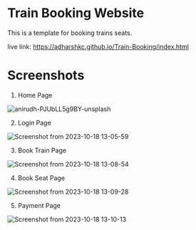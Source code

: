 
# Train Booking Website

This is a template for booking trains seats.


live link: https://adharshkc.github.io/Train-Booking/index.html


# Screenshots

1. Home Page


![anirudh-PJUbLL5g9BY-unsplash](https://github.com/adharshkc/Train-Booking/assets/97791534/ee4b8f62-ac81-48a9-89c5-720648975f01)

2. Login Page


![Screenshot from 2023-10-18 13-05-59](https://github.com/adharshkc/Train-Booking/assets/97791534/92abd708-703f-4811-87c1-0dfcc5567942)

3. Book Train Page


![Screenshot from 2023-10-18 13-08-54](https://github.com/adharshkc/Train-Booking/assets/97791534/8a0781ae-ec8a-46f1-9051-2bab7e9a5e6c)

4. Book Seat Page


![Screenshot from 2023-10-18 13-09-28](https://github.com/adharshkc/Train-Booking/assets/97791534/ca1a0d8f-dcbd-4676-ac36-f3d045f3e061)

5. Payment Page


![Screenshot from 2023-10-18 13-10-13](https://github.com/adharshkc/Train-Booking/assets/97791534/4564db3c-55c0-4379-ac8e-39e2fcf77f8d)

	 
